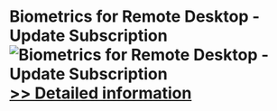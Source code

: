 # Biometrics for Remote Desktop - Update Subscription<br />![Biometrics for Remote Desktop - Update Subscription](https://mycommerce.akamaized.net/api/pimages/P300765878/BIG/300765878.GIF)<br />[>> Detailed information](https://secure.shareit.com/shareit/product.html?productid=300765878&affiliateid=200057808)